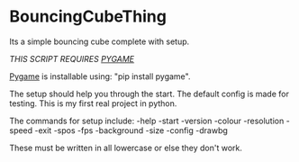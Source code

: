 # BouncingCubeThing
Its a simple bouncing cube complete with setup.

*THIS SCRIPT REQUIRES [PYGAME](https://pygame.org)*

[Pygame](https://pygame.org) is installable using: "pip install pygame".



The setup should help you through the start.
The default config is made for testing.
This is my first real project in python.

The commands for setup include:
-help
-start
-version
-colour
-resolution
-speed
-exit
-spos
-fps
-background
-size
-config
-drawbg


These must be written in all lowercase or else they don't work.
